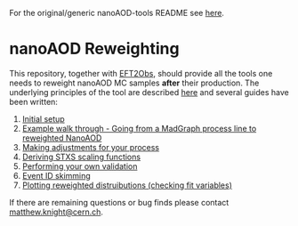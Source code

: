 For the original/generic nanoAOD-tools README see [here](READMEs/original.md).

# nanoAOD Reweighting

This repository, together with [EFT2Obs](https://github.com/ajgilbert/EFT2Obs), should provide all the tools one needs to reweight nanoAOD MC samples **after** their production. The underlying principles of the tool are described [here](READMEs/underlying_principles.md) and several guides have been written:

1. [Initial setup](READMEs/initial_setup.md)
2. [Example walk through - Going from a MadGraph process line to reweighted NanoAOD](READMEs/walkthrough.md)
3. [Making adjustments for your process](READMEs/making_adjustments.md)
4. [Deriving STXS scaling functions](READMEs/scaling_functions.md)
5. [Performing your own validation](READMEs/validation.md)
6. [Event ID skimming](READMEs/event_id_skimming.md)
7. [Plotting reweighted distruibutions (checking fit variables)](READMEs/shape_plots.md)

If there are remaining questions or bug finds please contact matthew.knight@cern.ch.
